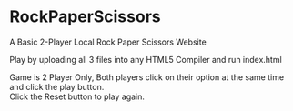 # RockPaperScissors
A Basic 2-Player Local Rock Paper Scissors Website  

Play by uploading all 3 files into any HTML5 Compiler and run index.html  

Game is 2 Player Only, Both players click on their option at the same time and click the play button.  
Click the Reset button to play again.
